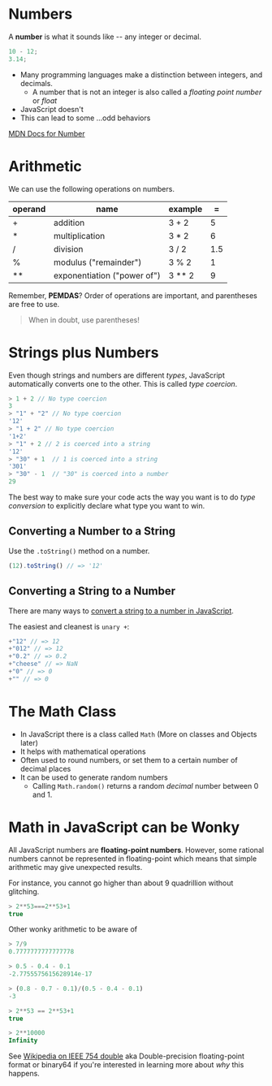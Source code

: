 # Numbers

A **number** is what it sounds like -- any integer or decimal.

```js
10 - 12;
3.14;
```

- Many programming languages make a distinction between integers, and decimals.
  - A number that is not an integer is also called a _floating point number_ or _float_
- JavaScript doesn't
- This can lead to some ...odd behaviors

[MDN Docs for Number](https://developer.mozilla.org/en-US/docs/Web/JavaScript/Reference/Global_Objects/Number)

# Arithmetic
We can use the following operations on numbers.

| operand | name                        | example  | =   |
| ------- | --------------------------- | -------- | --- |
| +       | addition                    | 3 + 2    | 5   |
| \*      | multiplication              | 3 \* 2   | 6   |
| /       | division                    | 3 / 2    | 1.5 |
| %       | modulus ("remainder")       | 3 % 2    | 1   |
| \*\*    | exponentiation ("power of") | 3 \*\* 2 | 9   |

Remember, **PEMDAS**? Order of operations are important, and parentheses are free to use.

> When in doubt, use parentheses!

# Strings plus Numbers

Even though strings and numbers are different *types*, JavaScript automatically converts one to the other. This is called *type coercion*.

```js
> 1 + 2 // No type coercion
3
> "1" + "2" // No type coercion
'12'
> "1 + 2" // No type coercion
'1+2'
> "1" + 2 // 2 is coerced into a string
'12'
> "30" + 1  // 1 is coerced into a string
'301'
> "30" - 1  // "30" is coerced into a number
29
```

The best way to make sure your code acts the way you want is to do *type conversion* to explicitly declare what type you want to win.

## Converting a Number to a String

Use the `.toString()` method on a number.

```js
(12).toString() // => '12'
```

## Converting a String to a Number

There are many ways to [convert a string to a number in JavaScript](https://coderwall.com/p/5tlhmw/converting-strings-to-number-in-javascript-pitfalls).

The easiest and cleanest is `unary +`:

```js
+"12" // => 12
+"012" // => 12
+"0.2" // => 0.2
+"cheese" // => NaN
+"0" // => 0
+"" // => 0
```

# The Math Class

- In JavaScript there is a class called `Math` (More on classes and Objects later)
- It helps with mathematical operations
- Often used to round numbers, or set them to a certain number of decimal places
- It can be used to generate random numbers
    * Calling `Math.random()` returns a random *decimal* number between 0 and 1.

# Math in JavaScript can be Wonky
All JavaScript numbers are **floating-point numbers**. However, some rational numbers cannot be represented in floating-point which means that simple arithmetic may give unexpected results.

For instance, you cannot go higher than about 9 quadrillion without glitching.

```js
> 2**53===2**53+1
true
```

Other wonky arithmetic to be aware of

```js
> 7/9 
0.7777777777777778

> 0.5 - 0.4 - 0.1
-2.7755575615628914e-17

> (0.8 - 0.7 - 0.1)/(0.5 - 0.4 - 0.1)
-3

> 2**53 == 2**53+1
true

> 2**10000
Infinity
```

See [Wikipedia on IEEE 754 double](https://en.wikipedia.org/wiki/Double-precision_floating-point_format) aka Double-precision floating-point format or binary64 if you're interested in learning more about *why* this happens.
